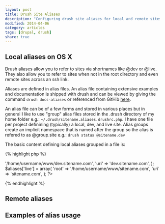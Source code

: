 ```yaml
---
layout: post
title: Drush Site Aliases
description: "Configuring drush site aliases for local and remote sites."
modified: 2014-04-06
category: articles
tags: [drupal, drush]
share: true
---
```


## Local aliases on OS X

Drush aliases allow you to refer to sites via shortnames like @dev or @live. They also allow you to refer to sites when not in the root directory and even remote sites across an ssh link.

Aliases are defined in alias files. An alias file containing extensive examples and documentation is shipped with drush and can be viewed by giving the command `drush docs-aliases` or referenced from GitHib [here](https://github.com/drush-ops/drush/blob/master/examples/example.aliases.drushrc.php).

An alias file can be of a few forms and stored in various places but in general I like to use "group" alias files stored in the .drush directory of my home folder e.g.: `~/.drush/sitename.aliases.drushrc.php`. I have one file per project definining (typically) a local, dev, and live site. Alias groups create an implicit namespace that is named after the group so the alias is refered to as @group.site e.g.: `drush status @sitename.dev`


The basic content defining local aliases grouped in a file is:

{% highlight php %}
<?php
$aliases['dev'] = array(
  'root' => '/home/username/www/dev.sitename.com',
  'uri' => 'dev.sitename.com',
);
$aliases['live'] = array(
  'root' => '/home/username/www/sitename.com',
  'uri' => 'sitename.com',
);
?>
{% endhighlight %}

## Remote aliases



## Examples of alias usage

